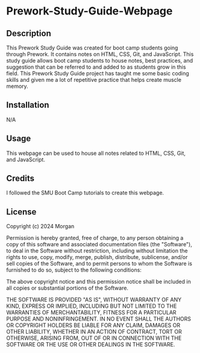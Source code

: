 # Prework-Study-Guide-Webpage

## Description

This Prework Study Guide was created for boot camp students going through Prework. It contains notes on HTML, CSS, Git, and JavaScript. This study guide allows boot camp students to house notes, best practices, and suggestion that can be referred to and added to as students grow in this field. This Prework Study Guide project has taught me some basic coding  skills and given me a lot of repetitive practice that helps create muscle memory. 

## Installation

N/A

## Usage

This webpage can be used to house all notes related to HTML, CSS, Git, and JavaScript. 

## Credits

I followed the SMU Boot Camp tutorials to create this webpage. 

## License

Copyright (c) 2024 Morgan

Permission is hereby granted, free of charge, to any person obtaining a copy
of this software and associated documentation files (the "Software"), to deal
in the Software without restriction, including without limitation the rights
to use, copy, modify, merge, publish, distribute, sublicense, and/or sell
copies of the Software, and to permit persons to whom the Software is
furnished to do so, subject to the following conditions:

The above copyright notice and this permission notice shall be included in all
copies or substantial portions of the Software.

THE SOFTWARE IS PROVIDED "AS IS", WITHOUT WARRANTY OF ANY KIND, EXPRESS OR
IMPLIED, INCLUDING BUT NOT LIMITED TO THE WARRANTIES OF MERCHANTABILITY,
FITNESS FOR A PARTICULAR PURPOSE AND NONINFRINGEMENT. IN NO EVENT SHALL THE
AUTHORS OR COPYRIGHT HOLDERS BE LIABLE FOR ANY CLAIM, DAMAGES OR OTHER
LIABILITY, WHETHER IN AN ACTION OF CONTRACT, TORT OR OTHERWISE, ARISING FROM,
OUT OF OR IN CONNECTION WITH THE SOFTWARE OR THE USE OR OTHER DEALINGS IN THE
SOFTWARE.

